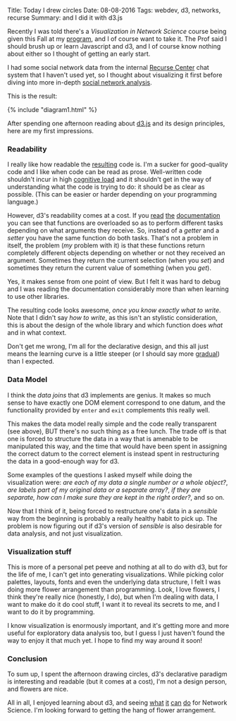 Title: Today I drew circles
Date: 08-08-2016
Tags: webdev, d3, networks, recurse
Summary: and I did it with d3.js


Recently I was told there's a *Visualization in Network Science* course
being given this Fall at my
[program](http://www.networkscienceinstitute.org), and I of course want to
take it.  The Prof said I should brush up or learn Javascript and d3, and I
of course know nothing about either so I thought of getting an early start.

I had some social network data from the internal
[Recurse Center](https://www.recurse.com) chat system that I haven't used
yet, so I thought about visualizing it first before diving into more
in-depth
[social network analysis](https://en.wikipedia.org/wiki/Social_network_analysis).

This is the result:

{% include "diagram1.html" %}


After spending one afternoon reading about [d3.js](https://d3js.org/) and
its design principles, here are my first impressions.


### Readability

I really like how readable the
[resulting](https://bl.ocks.org/mbostock/4062045) code is.  I'm a sucker
for good-quality code and I like when code can be read as prose.
Well-written code shouldn't incur in high
[cognitive load](http://chrismm.com/blog/writing-good-code-reduce-the-cognitive-load/)
and it shouldn't get in the way of understanding what the code is trying to
do: it should be as clear as possible.  (This can be easier or harder
depending on your programming language.)

However, d3's readability comes at a cost.  If you
[read](https://github.com/d3/d3-scale/blob/master/README.md#continuous_domain)
[the](https://github.com/d3/d3-selection#selection_attr)
[documentation](https://github.com/d3/d3-force#simulation_alpha) you can
see that functions are overloaded so as to perform different tasks
depending on what arguments they receive.  So, instead of a *getter* and a
*setter* you have the same function do both tasks.  That's not a problem in
itself, the problem (*my* problem with it) is that these functions return
completely different objects depending on whether or not they received an
argument.  Sometimes they return the current selection (when you *set*) and
sometimes they return the current value of something (when you *get*).

Yes, it makes sense from one point of view.  But I felt it was hard to
debug and I was reading the documentation considerably more than when
learning to use other libraries.

The resulting code looks awesome, *once you know exactly what to write*.
Note that I didn't say *how to write*, as this isn't an stylistic
consideration, this is about the design of the whole library and which
function does *what* and in what context.

Don't get me wrong, I'm all for the declarative design, and this all just
means the learning curve is a little steeper (or I should say more
[gradual](http://english.stackexchange.com/a/6226)) than I expected.


### Data Model

I think the *data joins* that d3 implements are genius.  It makes so much
sense to have exactly one DOM element correspond to one datum, and the
functionality provided by `enter` and `exit` complements this really well.

This makes the data model really simple and the code really transparent
(see above), BUT there's no such thing as a free lunch.  The trade off is
that one is forced to structure the data in a way that is amenable to be
manipulated this way, and the time that would have been spent in assigning
the correct datum to the correct element is instead spent in restructuring
the data in a good-enough way for d3.

Some examples of the questions I asked myself while doing the visualization
were: *are each of my data a single number or a whole object?*, *are labels
part of my original data or a separate array?*, *if they are separate, how
can I make sure they are kept in the right order?*, and so on.

Now that I think of it, being forced to restructure one's data in a
*sensible* way from the beginning is probably a really healthy habit to
pick up.  The problem is now figuring out if d3's version of *sensible* is
also desirable for data analysis, and not just visualization.


### Visualization stuff

This is more of a personal pet peeve and nothing at all to do with d3, but
for the life of me, I can't get into generating visualizations.  While
picking color palettes, layouts, fonts and even the underlying data
structure, I felt I was doing more flower arrangement than programming.
Look, I love flowers, I think they're really nice (honestly, I do), but
when I'm dealing with data, I want to make do it do cool stuff, I want it
to reveal its secrets to me, and I want to do it by programming.

I know visualization is enormously important, and it's getting more and
more useful for exploratory data analysis too, but I guess I just haven't
found the way to enjoy it that much yet.  I hope to find my way around it
soon!


### Conclusion

To sum up, I spent the afternoon drawing circles, d3's declarative paradigm
is interesting and readable (but it comes at a cost), I'm not a design
person, and flowers are nice.

All in all, I enjoyed learning about d3, and seeing
[what](https://bl.ocks.org/mbostock/4062045)
[it](https://bost.ocks.org/mike/miserables/)
[can](https://bl.ocks.org/mbostock/afecf1ce04644ad9036ca146d2084895)
[do](https://bl.ocks.org/mbostock/2e12b0bd732e7fe4000e2d11ecab0268) for
Network Science. I'm looking forward to getting the hang of flower
arrangement.
